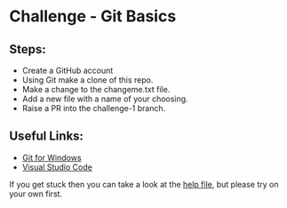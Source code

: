 # Challenge - Git Basics

## Steps:
- Create a GitHub account
- Using Git make a clone of this repo.
- Make a change to the changeme.txt file.
- Add a new file with a name of your choosing.
- Raise a PR into the challenge-1 branch.

## Useful Links:
- [Git for Windows](https://git-scm.com/download/win)
- [Visual Studio Code](https://code.visualstudio.com/)

If you get stuck then you can take a look at the [help file](help.md), but please try on your own first.
